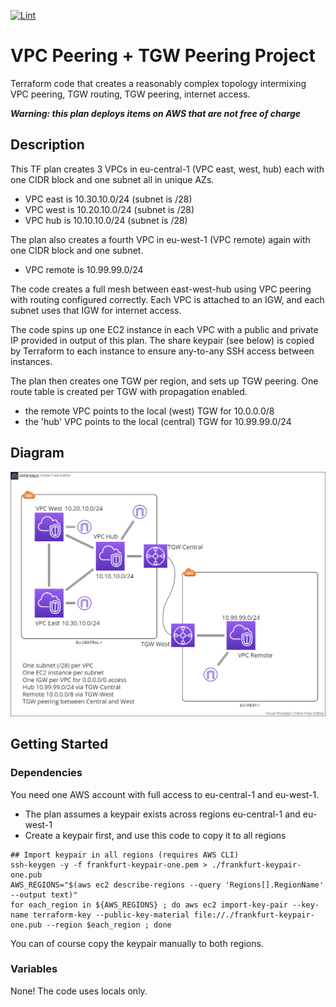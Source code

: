 [![Lint](https://github.com/cpaggen/aws_tgw_peering/actions/workflows/blank.yml/badge.svg)](https://github.com/cpaggen/aws_tgw_peering/actions/workflows/blank.yml)

# VPC Peering + TGW Peering Project

Terraform code that creates a reasonably complex topology intermixing VPC peering, TGW routing, TGW peering, internet access.

***Warning: this plan deploys items on AWS that are *not* free of charge***

## Description

This TF plan creates 3 VPCs in eu-central-1 (VPC east, west, hub) each with one CIDR block and one subnet all in unique AZs.
* VPC east is 10.30.10.0/24 (subnet is /28)
* VPC west is 10.20.10.0/24 (subnet is /28)     
* VPC hub  is 10.10.10.0/24 (subnet is /28)     

The plan also creates a fourth VPC in eu-west-1 (VPC remote) again with one CIDR block and one subnet.
* VPC remote is 10.99.99.0/24

The code creates a full mesh between east-west-hub using VPC peering with routing configured correctly.
Each VPC is attached to an IGW, and each subnet uses that IGW for internet access.

The code spins up one EC2 instance in each VPC with a public and private IP provided in output of this plan.
The share keypair (see below) is copied by Terraform to each instance to ensure any-to-any SSH access between instances.

The plan then creates one TGW per region, and sets up TGW peering. 
One route table is created per TGW with propagation enabled. 
* the remote VPC points to the local (west) TGW for 10.0.0.0/8
* the 'hub' VPC points to the local (central) TGW for 10.99.99.0/24

## Diagram
![AWS topology diagram](http://github.com/cpaggen/aws_tgw_peering/blob/master/diagram.png?raw=true)

## Getting Started

### Dependencies

You need one AWS account with full access to eu-central-1 and eu-west-1.

* The plan assumes a keypair exists across regions eu-central-1 and eu-west-1
* Create a keypair first, and use this code to copy it to all regions
```
## Import keypair in all regions (requires AWS CLI)
ssh-keygen -y -f frankfurt-keypair-one.pem > ./frankfurt-keypair-one.pub
AWS_REGIONS="$(aws ec2 describe-regions --query 'Regions[].RegionName' --output text)"
for each_region in ${AWS_REGIONS} ; do aws ec2 import-key-pair --key-name terraform-key --public-key-material file://./frankfurt-keypair-one.pub --region $each_region ; done
```

You can of course copy the keypair manually to both regions.

### Variables

None! The code uses locals only.
